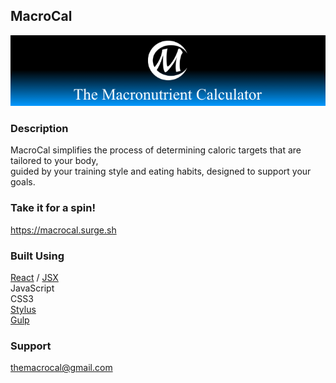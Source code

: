 ## MacroCal  

[![header](./screen-shot.png)](https://macrocal.surge.sh)



### Description
MacroCal simplifies the process of determining caloric targets that are tailored to your body,  
guided by your training style and eating habits, designed to support your goals.  



### Take it for a spin!
https://macrocal.surge.sh  



### Built Using
[React](https://github.com/facebook/react) / [JSX](https://facebook.github.io/react/docs/jsx-in-depth.html)   
JavaScript  
CSS3  
[Stylus](https://github.com/stylus/stylus)  
[Gulp](https://github.com/gulpjs/gulp)  


### Support
[themacrocal@gmail.com](mailto:themacrocal@gmail.com)
